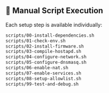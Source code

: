 ## 🧪 Manual Script Execution
Each setup step is available individually:

```sh
scripts/00-install-dependencies.sh
scripts/01-check-env.sh
scripts/02-install-firmware.sh
scripts/03-compile-hostapd.sh
scripts/04-configure-network.sh
scripts/05-configure-dnsmasq.sh
scripts/06-enable-nat.sh
scripts/07-enable-services.sh
scripts/08-setup-allowlist.sh
scripts/99-test-and-debug.sh
```